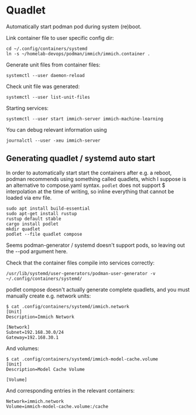 # Quadlet

Automatically start podman pod during system (re)boot.

Link container file to user specific config dir:

    cd ~/.config/containers/systemd
    ln -s ~/homelab-devops/podman/immich/immich.container .

Generate unit files from container files:

    systemctl --user daemon-reload

Check unit file was generated:
    
    systemctl --user list-unit-files

Starting services:

    systemctl --user start immich-server immich-machine-learning

You can debug relevant information using

    journalctl --user -xeu immich-server

## Generating quadlet / systemd auto start

In order to automatically start start the containers after e.g. a reboot, podman recommends using something called quadlets,
which I suppose is an alternative to compose.yaml syntax. `podlet` does not support $ interpolation at the time of writing,
so inline everything that cannot be loaded via env file.

    sudo apt install build-essential
    sudo apt-get install rustup
    rustup default stable
    cargo install podlet
    mkdir quadlet
    podlet --file quadlet compose

Seems podman-generator / systemd doesn't support pods, so leaving out the --pod argument here.

Check that the container files compile into services correctly:

    /usr/lib/systemd/user-generators/podman-user-generator -v ~/.config/containers/systemd/

podlet compose doesn't actually generate complete quadlets, and you must manually create e.g. network units:

    $ cat .config/containers/systemd/immich.network
    [Unit]
    Description=Immich Network
    
    [Network]
    Subnet=192.168.30.0/24
    Gateway=192.168.30.1

And volumes:

    $ cat .config/containers/systemd/immich-model-cache.volume
    [Unit]
    Description=Model Cache Volume
    
    [Volume]

And corresponding entries in the relevant containers:

    Network=immich.network
    Volume=immich-model-cache.volume:/cache
